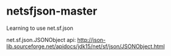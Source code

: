 # netsfjson-master
Learning to use net.sf.json

net.sf.json.JSONObject api: http://json-lib.sourceforge.net/apidocs/jdk15/net/sf/json/JSONObject.html
